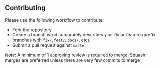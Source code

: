 ## Contributing

Please use the following workflow to contribute:

* Fork the repository
* Create a branch which accurately describes your fix or feature (prefix branches with `fix/`, `feat/`, `docs/`, etc). 
* Submit a pull request against `master`

*Note:* A minimum of 1 approving review is required to merge. Squash merges are preferred unless there are very few commits to merge
